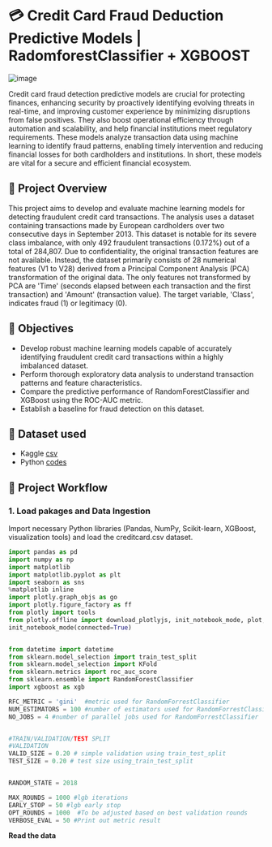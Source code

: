 # 💳 Credit Card Fraud Deduction Predictive Models | RadomforestClassifier + XGBOOST
![image](https://github.com/user-attachments/assets/525744be-e352-4bdb-a882-1bc3555641b6)

Credit card fraud detection predictive models are crucial for protecting finances, enhancing security by proactively identifying evolving threats in real-time, and improving customer experience by minimizing disruptions from false positives. They also boost operational efficiency through automation and scalability, and help financial institutions meet regulatory requirements. These models analyze transaction data using machine learning to identify fraud patterns, enabling timely intervention and reducing financial losses for both cardholders and institutions. In short, these models are vital for a secure and efficient financial ecosystem.

## 📘 Project Overview
This project aims to develop and evaluate machine learning models for detecting fraudulent credit card transactions. The analysis uses a dataset containing transactions made by European cardholders over two consecutive days in September 2013. This dataset is notable for its severe class imbalance, with only 492 fraudulent transactions (0.172%) out of a total of 284,807. Due to confidentiality, the original transaction features are not available. Instead, the dataset primarily consists of 28 numerical features (V1 to V28) derived from a Principal Component Analysis (PCA) transformation of the original data. The only features not transformed by PCA are 'Time' (seconds elapsed between each transaction and the first transaction) and 'Amount' (transaction value). The target variable, 'Class', indicates fraud (1) or legitimacy (0).

## 🎯 Objectives
- Develop robust machine learning models capable of accurately identifying fraudulent credit card transactions within a highly imbalanced dataset.
- Perform thorough exploratory data analysis to understand transaction patterns and feature characteristics.
- Compare the predictive performance of RandomForestClassifier and XGBoost using the ROC-AUC metric.
- Establish a baseline for fraud detection on this dataset.

## 📂 Dataset used
- Kaggle
  <a href="">csv</a>
- Python
  <a href="">codes</a>

## 🔄 Project Workflow
### 1. Load pakages and Data Ingestion
Import necessary Python libraries (Pandas, NumPy, Scikit-learn, XGBoost, visualization tools) and load the creditcard.csv dataset.

```python
import pandas as pd 
import numpy as np
import matplotlib
import matplotlib.pyplot as plt
import seaborn as sns
%matplotlib inline 
import plotly.graph_objs as go
import plotly.figure_factory as ff
from plotly import tools
from plotly.offline import download_plotlyjs, init_notebook_mode, plot, iplot
init_notebook_mode(connected=True)


from datetime import datetime 
from sklearn.model_selection import train_test_split
from sklearn.model_selection import KFold
from sklearn.metrics import roc_auc_score
from sklearn.ensemble import RandomForestClassifier
import xgboost as xgb

RFC_METRIC = 'gini'  #metric used for RandomForrestClassifier
NUM_ESTIMATORS = 100 #number of estimators used for RandomForrestClassifier
NO_JOBS = 4 #number of parallel jobs used for RandomForrestClassifier


#TRAIN/VALIDATION/TEST SPLIT
#VALIDATION
VALID_SIZE = 0.20 # simple validation using train_test_split
TEST_SIZE = 0.20 # test size using_train_test_split


RANDOM_STATE = 2018

MAX_ROUNDS = 1000 #lgb iterations
EARLY_STOP = 50 #lgb early stop 
OPT_ROUNDS = 1000  #To be adjusted based on best validation rounds
VERBOSE_EVAL = 50 #Print out metric result
```

**Read the data**
















































































































